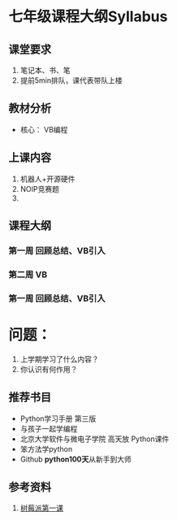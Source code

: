 # 七年级课程大纲Syllabus


## 课堂要求
1. 笔记本、书、笔
2. 提前5min排队，课代表带队上楼


## 教材分析
* 核心： VB编程

## 上课内容
1. 机器人+开源硬件
2. NOIP竞赛题
3. 

## 课程大纲
### 第一周 回顾总结、VB引入
### 第二周 VB
### 第一周 回顾总结、VB引入

# 问题：
1. 上学期学习了什么内容？
2. 你认识有何作用？





## 推荐书目
* Python学习手册 第三版
* 与孩子一起学编程
* 北京大学软件与微电子学院 高天放 Python课件
* 笨方法学python
* Github **python100天**从新手到大师

## 参考资料
1. [树莓派第一课](https://mp.weixin.qq.com/s/MDixrk_dZz5rp589avk-qg)
